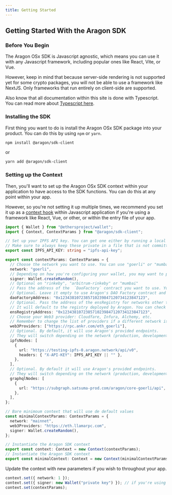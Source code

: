 ```yaml
---
title: Getting Started
---
```


## Getting Started With the Aragon SDK

### Before You Begin

The Aragon OSx SDK is Javascript agnostic, which means you can use it with any Javascript framework, including popular ones like React, Vite, or Vue.

However, keep in mind that because server-side rendering is not supported yet for some crypto packages, you will not be able to use a framework like NextJS. Only frameworks that run entirely on client-side are supported.

Also know that all documentation within this site is done with Typescript. You can read more about [Typescript here](https://www.typescriptlang.org/).

### Installing the SDK

First thing you want to do is install the Aragon OSx SDK package into your product. You can do this by using `npm` or `yarn`.

```bash
npm install @aragon/sdk-client
```
or
```bash
yarn add @aragon/sdk-client
```

### Setting up the Context

Then, you'll want to set up the Aragon OSx SDK context within your application to have access to the SDK functions. You can do this at any point within your app.

However, so you're not setting it up multiple times, we recommend you set it up as a [context hook](https://www.freecodecamp.org/news/react-context-for-beginners/) within Javascript application if you're using a framework like React, Vue, or other, or within the entry file of your app.

```ts
import { Wallet } from "@ethersproject/wallet";
import { Context, ContextParams } from "@aragon/sdk-client";

// Set up your IPFS API key. You can get one either by running a local node or by using a service like Infura or Alechmy.
// Make sure to always keep these private in a file that is not committed to your public repository.
export const IPFS_API_KEY: string = "ipfs-api-key";

export const contextParams: ContextParams = {
  // Choose the network you want to use. You can use "goerli" or "mumbai" for testing, "mainnet" for Ethereum.
  network: "goerli",
  // Depending on how you're configuring your wallet, you may want to pass in a `signer` object here.
  signer: Wallet.createRandom(),
  // Optional on "rinkeby", "arbitrum-rinkeby" or "mumbai"
  // Pass the address of the  `DaoFactory` contract you want to use. You can find it here based on your chain of choice: https://github.com/aragon/core/blob/develop/active_contracts.json
  // Optional. Leave it empty to use Aragon's DAO Factory contract and claim a dao.eth subdomain
  daoFactoryAddress: "0x1234381072385710239847120734123847123",
  // Optional. Pass the address of the ensRegistry for networks other than Mainnet or Goerli.
  // It will default to the registry deployed by Aragon. You can check them here: https://github.com/aragon/osx/blob/develop/active_contracts.json
  ensRegistryAddress: "0x1234381072385710239847120734123847123",
  // Choose your Web3 provider: Cloudfare, Infura, Alchemy, etc.
  // Remember to change the list of providers if a different network is selected
  web3Providers: ["https://rpc.ankr.com/eth_goerli"],
  // Optional. By default, it will use Aragon's provided endpoints.
  // They will switch depending on the network (production, development)
  ipfsNodes: [
    {
      url: "https://testing-ipfs-0.aragon.network/api/v0",
      headers: { "X-API-KEY": IPFS_API_KEY || "" },
    },
  ],
  // Optional. By default it will use Aragon's provided endpoints.
  // They will switch depending on the network (production, development)
  graphqlNodes: [
    {
      url: "https://subgraph.satsuma-prod.com/aragon/core-goerli/api",
    },
  ],
};

// Bare minimoum context that will use de default values
const minimalContextParams: ContextParams = {
  network: "mainnet",
  web3Providers: "https://eth.llamarpc.com",
  signer: Wallet.createRandom(),
};

// Instantiate the Aragon SDK context
export const context: Context = new Context(contextParams);
// Instantiate the Aragon SDK context
export const minimalContext: Context = new Context(minimalContextParams);
```


Update the context with new parameters if you wish to throughout your app.

```ts
context.set({ network: 1 });
context.set({ signer: new Wallet("private key") }); // if you're using wagmi library, you can also get the signer through their [`useSigner` method](https://wagmi.sh/react/hooks/useSigner) inside a `useEffect` hook.
context.set(contextParams);
```


